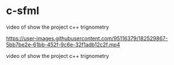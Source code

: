 # c-sfml
video of show the project c++ trignometry


https://user-images.githubusercontent.com/95116379/182529867-5bb7be2e-61bb-452f-9c6e-32f1adb12c2f.mp4



video of show the project c++ trignometry


